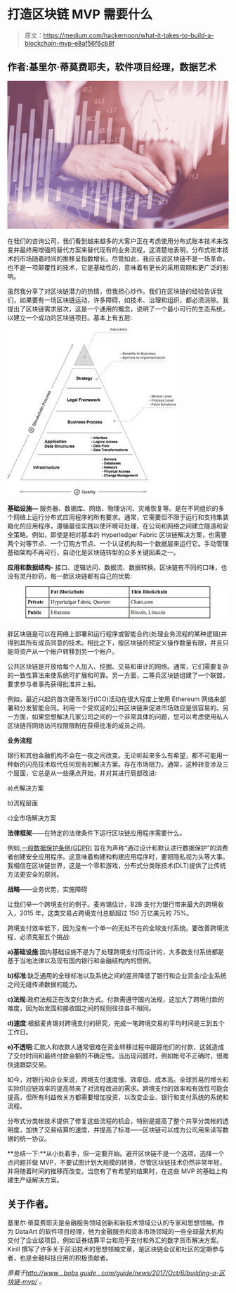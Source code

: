 # 打造区块链 MVP 需要什么

> 原文：<https://medium.com/hackernoon/what-it-takes-to-build-a-blockchain-mvp-e8af56f6cb8f>

## 作者:基里尔·蒂莫费耶夫，**软件项目经理，数据艺术**

![](img/043927cace0ec5c704b697d4dd406937.png)

在我们的咨询公司，我们看到越来越多的大客户正在考虑使用分布式账本技术来改变并最终用增强的替代方案来替代现有的业务流程，这清楚地表明，分布式账本技术的市场随着时间的推移呈指数增长。尽管如此，我应该说区块链不是一场革命，也不是一项颠覆性的技术，它是基础性的，意味着有更长的采用周期和更广泛的影响。

虽然我分享了对区块链潜力的热情，但我担心炒作。我们在区块链的经验告诉我们，如果要有一场区块链运动，许多障碍，如技术、治理和组织，都必须消除。我提出了区块链需求层次，这是一个通用的概念，说明了一个最小可行的生态系统，以建立一个成功的区块链项目。基本上有五层:

![](img/de7be376c35b85dcce1d3e614784f75b.png)

**基础设施—** 服务器、数据库、网络、物理访问、灾难恢复等。是在不同组织的多个网络上运行分布式应用程序的所有要求。通常，它需要但不限于运行和支持集装箱化的应用程序，遵循最佳实践以使环境可处理，在公司和网络之间建立隧道和安全策略。例如，即使是相对基本的 Hyperledger Fabric 区块链解决方案，也需要两个对等节点、一个订购方节点、一个认证机构和一个数据层来运行它。手动管理基础架构不再可行，自动化是区块链转型的众多关键因素之一。

**应用和数据结构-** 接口、逻辑访问、数据流、数据转换。区块链有不同的口味，也没有灵丹妙药，每一款区块链都有自己的优势:

![](img/f8413a59c37e4d0df4360004b698ffb7.png)

胖区块链是可以在网络上部署和运行程序或智能合约(处理业务流程的某种逻辑)并得到其所有成员同意的技术。相比之下，瘦区块链的预定义操作数量有限，并且只能将资产从一个帐户转移到另一个帐户。

公共区块链是开放给每个人加入、挖掘、交易和审计的网络。通常，它们需要复杂的一致性算法来使系统可扩展和可靠。另一方面，二等兵区块链组建了一个联盟，要求参与者事先获得批准并上船。

例如，最近兴起的首次硬币发行(ICO)活动在很大程度上使用 Ethereum 网络来部署和分发智能合同。利用一个受欢迎的公共区块链来促进市场效应是很容易的。另一方面，如果您想解决几家公司之间的一个非常具体的问题，您可以考虑使用私人区块链将网络访问权限限制在获得批准的成员之间。

**业务流程**

银行和其他金融机构不会在一夜之间改变。无论听起来多么有希望，都不可能用一种新的闪亮技术取代任何现有的解决方案。存在市场阻力。通常，这种转变涉及三个层面，它总是从一些痛点开始，并对其进行局部改进:

a)点解决方案

b)流程层面

c)全市场解决方案

**法律框架**——在特定的法律条件下运行区块链应用程序需要什么。

例如,[一般数据保护条例(GDPR)](http://www.bobsguide.com/guide/news/2017/Oct/9/what-is-gdpr-the-implications-you-need-to-know/) 旨在为声称“通过设计和默认进行数据保护”的消费者创建安全应用程序。这意味着构建和构建应用程序时，要把隐私视为头等大事。我相信在区块链世界，这是一个零和游戏，分布式分类账技术(DLT)提供了比传统方法更安全的原则。

**战略**——业务优势，实施障碍

让我们举一个跨境支付的例子。麦肯锡估计，B2B 支付为银行带来最大的跨境收入，2015 年，这类交易占跨境支付总额超过 150 万亿美元的 75%。

跨境支付效率低下，因为没有一个单一的无处不在的全球支付系统。要改善跨境流程，必须克服五个挑战:

**a)基础设施**:国内基础设施不是为了处理跨境支付而设计的，大多数支付系统都是基于当地法律以及现有国内银行和金融结构内的惯例。

**b)标准**:缺乏通用的全球标准以及系统之间的差异降低了银行和企业资金/企业系统之间无缝传递数据的能力。

**c)法规**:政府法规正在改变付款方式。付款需遵守国内法规，这加大了跨境付款的难度，因为始发国和接收国之间的规则往往各不相同。

**d)速度**:根据麦肯锡对跨境支付的研究，完成一笔跨境交易的平均时间是三到五个工作日。

**e)不透明**:汇款人和收款人通常很难在资金转移过程中跟踪他们的付款，这就造成了交付时间和最终付款金额的不确定性。当出现问题时，例如帐号不正确时，很难快速跟踪交易。

如今，对银行和企业来说，跨境支付速度慢、效率低、成本高。全球贸易的增长和实际供应链效率的提高带来了对流程改进的需求。跨境支付的效率和有效性可能会提高，但所有利益攸关方都需要增加投资，以改变企业、银行和支付系统的系统和流程。

分布式分类帐技术提供了修复这些流程的机会，特别是提高了整个共享分类帐的透明度，加快了交易结算的速度，并提高了标准——区块链可以成为公司用来读写数据的统一协议。

**总结一下:**从小处着手，但一定要开始。避开区块链不是一个选项。选择一个点问题并做 MVP，不要试图计划大规模的转换，尽管区块链技术仍然非常年轻，并将随着时间的推移而改变。当您有了有希望的结果时，在这些 MVP 的基础上构建生产级解决方案。

## 关于作者。

基里尔·蒂莫费耶夫是金融服务领域创新和新技术领域公认的专家和思想领袖。作为 DataArt 的软件项目经理，他为金融服务和资本市场领域的一些全球最大机构交付了企业级项目，例如证券结算平台和用于支付和外汇的数字货币解决方案。Kirill 撰写了许多关于前沿技术的思想领袖文章，是区块链会议和社区的定期参与者，也是金融科技应用的积极贡献者。

*原载于*[*http://www . bobs guide . com/guide/news/2017/Oct/6/building-a-区块链-mvp/*](http://www.bobsguide.com/guide/news/2017/Oct/6/building-a-blockchain-mvp/) *。*